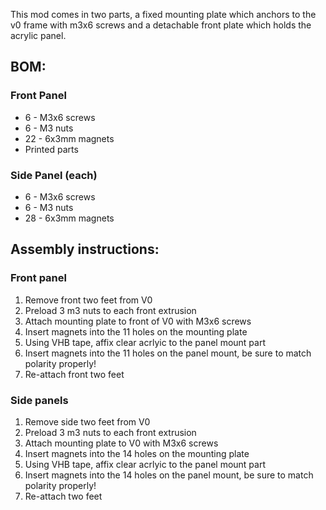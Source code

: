This mod comes in two parts, a fixed mounting plate which anchors to the v0 frame with m3x6 screws and a detachable front plate which holds the acrylic panel.

## BOM:
### Front Panel
- 6 - M3x6 screws
- 6 - M3 nuts
- 22 - 6x3mm magnets
- Printed parts

### Side Panel (each)
- 6 - M3x6 screws
- 6 - M3 nuts
- 28 - 6x3mm magnets
## Assembly instructions:

### Front panel
1. Remove front two feet from V0
2. Preload 3 m3 nuts to each front extrusion
3. Attach mounting plate to front of V0 with M3x6 screws
4. Insert magnets into the 11 holes on the mounting plate
5. Using VHB tape, affix clear acrlyic to the panel mount part
6. Insert magnets into the 11 holes on the panel mount, be sure to match polarity properly!
7. Re-attach front two feet 

### Side panels
1. Remove side two feet from V0
2. Preload 3 m3 nuts to each front extrusion
3. Attach mounting plate to V0 with M3x6 screws
4. Insert magnets into the 14 holes on the mounting plate
5. Using VHB tape, affix clear acrlyic to the panel mount part
6. Insert magnets into the 14 holes on the panel mount, be sure to match polarity properly!
7. Re-attach two feet 

